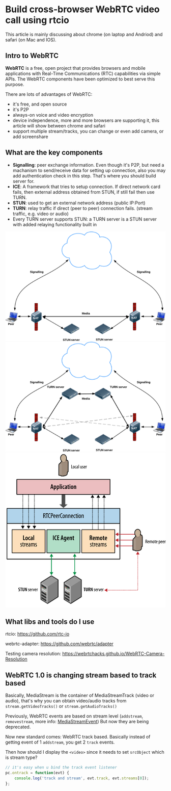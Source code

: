 
# Build cross-browser WebRTC video call using rtcio

This article is mainly discussing about chrome (on laptop and Andriod) and safari (on Mac and IOS).

## Intro to WebRTC

**WebRTC** is a free, open project that provides browsers and mobile applications with Real-Time Communications (RTC) capabilities via simple APIs. The WebRTC components have been optimized to best serve this purpose.

There are lots of advantages of WebRTC:

- it's free, and open source
- it's P2P
- always-on voice and video encryption
- device independence, more and more browsers are supporting it, this article will show between chrome and safari
- support multiple stream/tracks, you can change or even add camera, or add screenshare

## What are the key components

- **Signalling**: peer exchange information. Even though it's P2P, but need a machanism to send/receive data for setting up connection, also you may add authentication check in this step. That's where you should build server for.
- **ICE**: A framework that tries to setup connection. If direct network card fails, then external address obtained from STUN, if still fail then use TURN.
- **STUN**: used to get an external network address (public IP:Port)
- **TURN**: relay traffic if direct (peer to peer) connection fails. (stream traffic, e.g. video or audio)
- Every TURN server supports STUN: a TURN server is a STUN server with added relaying functionality built in

[//]: <> (stun.png or ./stun.png)

![Getting Started](stun.png)
![Getting Started](turn.png)
![Getting Started](peerc.png)

## What libs and tools do I use

rtcio: <https://github.com/rtc-io>

webrtc-adapter: <https://github.com/webrtc/adapter>

Testing camera resolution: <https://webrtchacks.github.io/WebRTC-Camera-Resolution>

## WebRTC 1.0 is changing stream based to track based

Basically, MediaStream is the container of MediaStreamTrack (video or audio), that's why you can obtain video/audio tracks from `stream.getVideoTracks()` or `stream.getAudioTracks()`

Previously, WebRTC events are based on stream level (`addstream`, `removestream`, more info: [MediaStreamEvent](https://developer.mozilla.org/en-US/docs/Web/API/MediaStreamEvent)) But now they are being deprecated.

Now new standard comes: WebRTC track based. Basically instead of getting event of 1 `addstream`, you get 2 `track` events.

Then how should I display the `<video>` since it needs to set `srcObject` which is stream type?

```js
// it's easy when u bind the track event listener
pc.ontrack = function(evt) {
    console.log('track and stream', evt.track, evt.streams[0]);
};
```
